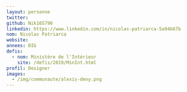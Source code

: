 ```yaml
---
layout: personne
twitter: 
github: Nik165790
linkedin: https://www.linkedin.com/in/nicolas-patriarca-5a94b67b
nom: Nicolas Patriarca
website: 
annees: DIG
defis: 
  - nom: Ministère de l'Intérieur
    site: /defis/2019/MinInt.html
profil: Designer
images:
  - /img/communaute/alexis-deny.png
---
```

